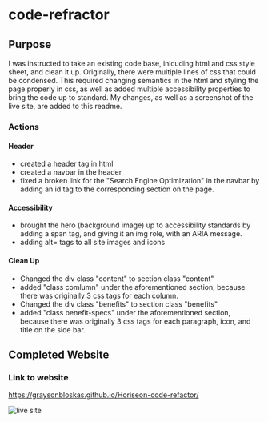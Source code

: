 # code-refractor
## Purpose
I was instructed to take an existing code base, inlcuding html and css style sheet, and clean it up. Originally, there were multiple lines of css that could be condensed. This required changing semantics in the html and styling the page properly in css, as well as added multiple accessibility properties to bring the code up to standard. My changes, as well as a screenshot of the live site, are added to this readme. 
### Actions
#### Header
* created a header tag in html
* created a navbar in the header
* fixed a broken link for the "Search Engine Optimization" in the navbar by adding an id tag to the corresponding section on the page.
#### Accessibility
* brought the hero (background image) up to accessibility standards by adding a span tag, and giving it an img role, with an ARIA message. 
* adding alt= tags to all site images and icons
#### Clean Up
* Changed the div class "content" to section class "content"
* added  "class comlumn" under the aforementioned section, because there was originally 3 css tags for each column. 
* Changed the div class "benefits" to section class "benefits" 
* added "class benefit-specs" under the aforementioned section, because there was originally 3 css tags for each paragraph, icon, and title on the side bar. 

## Completed Website
### Link to website
https://graysonbloskas.github.io/Horiseon-code-refactor/

![live site](https://user-images.githubusercontent.com/79467387/111857954-2266c600-8903-11eb-8d47-23a42c27c02d.png)
